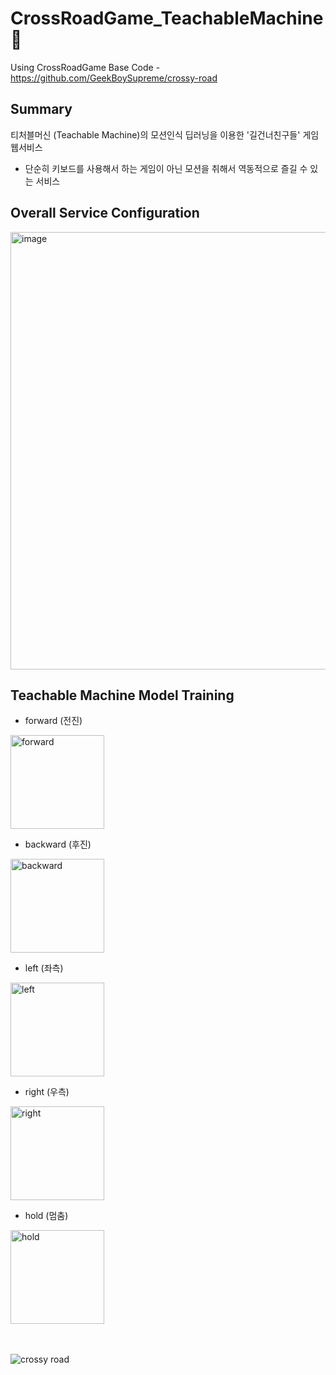 # CrossRoadGame_TeachableMachine 🐓
Using CrossRoadGame Base Code - https://github.com/GeekBoySupreme/crossy-road

## Summary
티처블머신 (Teachable Machine)의 모션인식 딥러닝을 이용한 '길건너친구들' 게임 웹서비스

- 단순히 키보드를 사용해서 하는 게임이 아닌 모션을 취해서 역동적으로 즐길 수 있는 서비스

## Overall Service Configuration
<img width="700" alt="image" src="https://github.com/Seong-A/CrossRoadGame_TeachableMachine/assets/83965377/19d5dbba-218f-42be-9b7e-d76ba26cb501">

## Teachable Machine Model Training
- forward (전진)
  
<img width="150" alt="forward" src="https://github.com/Seong-A/CrossRoadGame_TeachableMachine/assets/83965377/a0a1654f-579c-4eb9-90a6-a529f708aa67">

- backward (후진)
  
<img width="150" alt="backward" src="https://github.com/Seong-A/CrossRoadGame_TeachableMachine/assets/83965377/eec35915-032f-4e45-b7fd-c2e7210b81a8">

- left (좌측)

<img width="150" alt="left" src="https://github.com/Seong-A/CrossRoadGame_TeachableMachine/assets/83965377/881c8a80-56b6-4d9c-8de2-8e2adcd1cc10">

- right (우측)
  
<img width="150" alt="right" src="https://github.com/Seong-A/CrossRoadGame_TeachableMachine/assets/83965377/bc46c4f6-8353-483f-92a9-4ad471ee79ea">

- hold (멈춤)
  
<img width="150" alt="hold" src="https://github.com/Seong-A/CrossRoadGame_TeachableMachine/assets/83965377/b4348d16-0921-4abe-be72-1a7b1e14cce7">


</br></br>
![crossy road](https://user-images.githubusercontent.com/15321738/89792114-c0aad600-db41-11ea-92de-437b0aae65a1.PNG)

